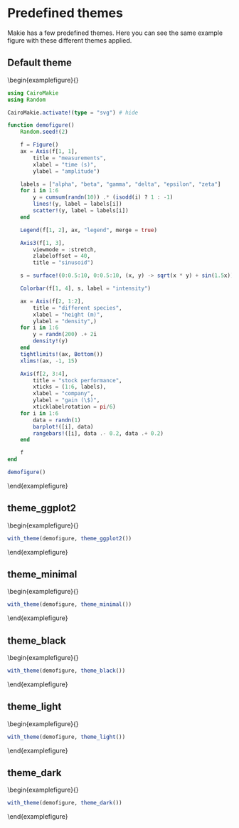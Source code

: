 # Predefined themes

Makie has a few predefined themes.
Here you can see the same example figure with these different themes applied.

## Default theme

\begin{examplefigure}{}
```julia
using CairoMakie
using Random

CairoMakie.activate!(type = "svg") # hide

function demofigure()
    Random.seed!(2)

    f = Figure()
    ax = Axis(f[1, 1],
        title = "measurements",
        xlabel = "time (s)",
        ylabel = "amplitude")

    labels = ["alpha", "beta", "gamma", "delta", "epsilon", "zeta"]
    for i in 1:6
        y = cumsum(randn(10)) .* (isodd(i) ? 1 : -1)
        lines!(y, label = labels[i])
        scatter!(y, label = labels[i])
    end

    Legend(f[1, 2], ax, "legend", merge = true)

    Axis3(f[1, 3],
        viewmode = :stretch,
        zlabeloffset = 40,
        title = "sinusoid")

    s = surface!(0:0.5:10, 0:0.5:10, (x, y) -> sqrt(x * y) + sin(1.5x))

    Colorbar(f[1, 4], s, label = "intensity")

    ax = Axis(f[2, 1:2],
        title = "different species",
        xlabel = "height (m)",
        ylabel = "density",)
    for i in 1:6
        y = randn(200) .+ 2i
        density!(y)
    end
    tightlimits!(ax, Bottom())
    xlims!(ax, -1, 15)

    Axis(f[2, 3:4],
        title = "stock performance",
        xticks = (1:6, labels),
        xlabel = "company",
        ylabel = "gain (\$)",
        xticklabelrotation = pi/6)
    for i in 1:6
        data = randn(1)
        barplot!([i], data)
        rangebars!([i], data .- 0.2, data .+ 0.2)
    end

    f
end

demofigure()
```
\end{examplefigure}

## theme_ggplot2

\begin{examplefigure}{}
```julia
with_theme(demofigure, theme_ggplot2())
```
\end{examplefigure}

## theme_minimal

\begin{examplefigure}{}
```julia
with_theme(demofigure, theme_minimal())
```
\end{examplefigure}

## theme_black

\begin{examplefigure}{}
```julia
with_theme(demofigure, theme_black())
```
\end{examplefigure}

## theme_light

\begin{examplefigure}{}
```julia
with_theme(demofigure, theme_light())
```
\end{examplefigure}

## theme_dark

\begin{examplefigure}{}
```julia
with_theme(demofigure, theme_dark())
```
\end{examplefigure}
